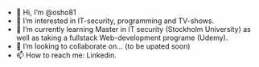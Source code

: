 - 👋 Hi, I’m @osho81
- 👀 I’m interested in IT-security, programming and TV-shows.  
- 🌱 I’m currently learning Master in IT security (Stockholm University) as well as taking a fullstack Web-development programe (Udemy). 
- 💞️ I’m looking to collaborate on... (to be upated soon)
- 📫 How to reach me: Linkedin.

<!---
osho81/osho81 is a ✨ special ✨ repository because its `README.md` (this file) appears on your GitHub profile.
You can click the Preview link to take a look at your changes.
--->

